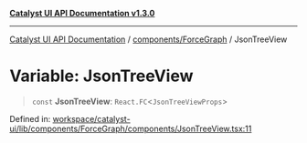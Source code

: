 [**Catalyst UI API Documentation v1.3.0**](../../../README.md)

---

[Catalyst UI API Documentation](../../../README.md) / [components/ForceGraph](../README.md) / JsonTreeView

# Variable: JsonTreeView

> `const` **JsonTreeView**: `React.FC`\<`JsonTreeViewProps`\>

Defined in: [workspace/catalyst-ui/lib/components/ForceGraph/components/JsonTreeView.tsx:11](https://github.com/TheBranchDriftCatalyst/catalyst-ui/blob/main/lib/components/ForceGraph/components/JsonTreeView.tsx#L11)
